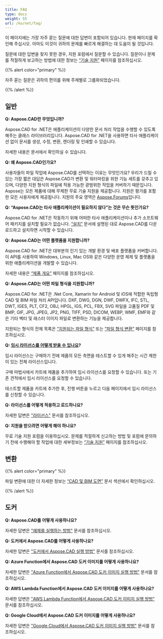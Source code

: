 ```yaml
---
title: FAQ
type: docs
weight: 55
url: /ko/net/faq/
---
```


이 페이지에는 가장 자주 묻는 질문에 대한 답변이 포함되어 있습니다. 현재 페이지를 확인해 주십시오. 아마도 이것이 귀하의 문제를 빠르게 해결하는 데 도움이 될 것입니다.

질문에 대한 답변을 찾지 못한 경우, 지원 포럼에서 질문할 수 있습니다. 질문이나 문제를 적절하게 보고하는 방법에 대한 정보는 [“기술 지원”](/ko/cad/net/technical-support) 페이지를 참조하십시오.

{{% alert color="primary" %}} 

자주 묻는 질문은 귀하의 편의를 위해 주제별로 그룹화되었습니다.

{{% /alert %}}

## **일반**
**Q: Aspose.CAD란 무엇입니까?**

Aspose.CAD for .NET은 애플리케이션이 다양한 문서 처리 작업을 수행할 수 있도록 해주는 클래스 라이브러리입니다. Aspose.CAD for .NET을 사용하면 타사 애플리케이션 없이 문서를 생성, 수정, 변환, 렌더링 및 인쇄할 수 있습니다.

자세한 내용은 문서에서 확인하실 수 있습니다.

**Q: 왜 Aspose.CAD인가요?**

사용자들이 파일 작업에 Aspose.CAD를 선택하는 이유는 무엇인가요?
우리가 드릴 수 있는 가장 짧은 대답은 Aspose.CAD가 변환 및 워터마킹을 위한 기능 세트를 갖추고 있으며, 다양한 지원 형식의 파일에 적용 가능한 광범위한 작업을 커버하기 때문입니다.
Aspose는 모든 제품에 대해 무제한 무료 기술 지원을 제공합니다.
지원은 평가를 포함한 모든 사용자에게 제공됩니다. 지원의 주요 영역은 [Aspose.Forums](https://forum.aspose.com/c/cad/19)입니다.

**Q: “Aspose.CAD는 타사 애플리케이션이 필요하지 않다”는 것은 무슨 뜻인가요?**

Aspose.CAD for .NET은 작동하기 위해 어떠한 타사 애플리케이션이나 추가 소프트웨어 패키지를 설치할 필요가 없습니다. [“설치”](/ko/cad/net/installation/) 문서에 설명된 대로 Aspose.CAD를 다운로드하고 설치하면 시작할 수 있습니다.

**Q: Aspose.CAD는 어떤 플랫폼을 지원합니까?**

Aspose.CAD for .NET은 대부분의 인기 있는 개발 환경 및 배포 플랫폼을 커버합니다. 이 API를 사용하여 Windows, Linux, Mac OS와 같은 다양한 운영 체제 및 플랫폼을 위한 애플리케이션을 개발할 수 있습니다.

자세한 내용은 [“제품 개요”](/ko/cad/net/product-overview/) 페이지를 참조하십시오.

**Q: Aspose.CAD는 어떤 파일 형식을 지원합니까?**

Aspose.CAD for .NET은 .Net Core, Xamarin for Android 및 iOS에 적합한 독립형 CAD 및 BIM 파일 처리 API입니다.
DXF, DWG, DGN, DWF, DWFX, IFC, STL, DWT, IGES, PLT, CF2, OBJ, HPGL, IGS, PCL, FBX, SVG 파일을 고품질 PDF 및 BMP, GIF, JPG, JPEG, JP2, PNG, TIFF, PSD, DICOM, WEBP, WMF, EMF와 같은 기타 벡터 및 래스터 이미지 파일로 변환하는 기능을 제공합니다.

지원되는 형식의 전체 목록은 [“지원되는 파일 형식”](/ko/cad/net/supported-file-formats/) 또는 [“파일 형식 변환”](/ko/cad/net/converting-file-formats/) 페이지를 참조하십시오.

**Q: [임시 라이선스를 어떻게 받을 수 있나요](https://purchase.aspose.com/temporary-license/)?**

임시 라이선스는 구매하기 전에 제품의 모든 측면을 테스트할 수 있게 해주는 시간 제한이 있는 전체 라이선스입니다.

구매 마법사에서 카트에 제품을 추가하여 임시 라이선스를 요청할 수 있습니다. 또는 기존 견적에서 임시 라이선스를 요청할 수 있습니다.

테스트할 제품을 카트에 추가한 후, 진행 버튼을 누르고 다음 페이지에서 임시 라이선스를 신청할 수 있습니다.

**Q: 라이선스를 어떻게 적용하고 로드하나요?**

자세한 답변은 ["라이선스"](/ko/cad/net/licensing/) 문서를 참조하십시오.

**Q: 지원을 받으려면 어떻게 해야 하나요?**

무료 기술 지원 포럼을 이용하십시오. 문제를 적절하게 신고하는 방법 및 포럼에 문의하기 전에 수행해야 할 작업에 대한 세부정보는 [“기술 지원”](/ko/cad/net/technical-support) 페이지를 참조하십시오.

## **변환**

{{% alert color="primary" %}} 

파일 변환에 대한 더 자세한 정보는 [“CAD 및 BIM 도면”](/ko/cad/net/cad-and-bim-drawings/) 문서 섹션에서 확인하십시오.

{{% /alert %}}

## **도커**

**Q: Aspose.CAD를 어떻게 사용하나요?**

자세한 답변은 ["예제를 실행하는 방법"](/ko/cad/net/how-to-run-the-examples/) 문서를 참조하십시오.

**Q: 도커에서 Aspose.CAD를 어떻게 사용하나요?**

자세한 답변은 ["도커에서 Aspose.CAD 실행 방법"](/ko/cad/net/how-to-run-aspose-cad-in-docker/) 문서를 참조하십시오.

**Q: Azure Function에서 Aspose.CAD 도커 이미지를 어떻게 사용하나요?**

자세한 답변은 ["Azure Function에서 Aspose.CAD 도커 이미지 실행 방법"](/ko/cad/net/how-to-run-aspose-cad-docker-image-in-azure-function/) 문서를 참조하십시오.

**Q: AWS Lambda Function에서 Aspose.CAD 도커 이미지를 어떻게 사용하나요?**

자세한 답변은 ["AWS Lambda Function에서 Aspose.CAD 도커 이미지 실행 방법"](/ko/cad/net/how-to-run-aspose-cad-docker-image-in-aws-lambda-function/) 문서를 참조하십시오.

**Q: Google Cloud에서 Aspose.CAD 도커 이미지를 어떻게 사용하나요?**

자세한 답변은 ["Google Cloud에서 Aspose.CAD 도커 이미지 실행 방법"](/ko/cad/net/how-to-run-aspose-cad-docker-image-in-google-cloud/) 문서를 참조하십시오.
